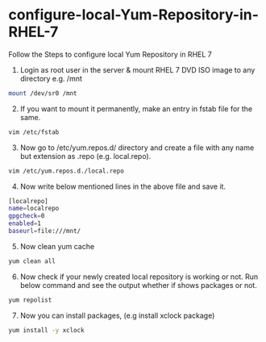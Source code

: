 # configure-local-Yum-Repository-in-RHEL-7
Follow the Steps to configure local Yum Repository in RHEL 7

1. Login as root user in the server & mount RHEL 7 DVD ISO image to any directory e.g. /mnt
 ```sh
mount /dev/sr0 /mnt
 ```
2. If you want to mount it permanently, make an entry in fstab file for the same.
 ```sh
vim /etc/fstab
 ```
3. Now go to /etc/yum.repos.d/ directory and create a file with any name but extension as .repo 
(e.g. local.repo).
 ```sh
 vim /etc/yum.repos.d./local.repo
 ```
4. Now write below mentioned lines in the above file and save it.
 ```sh
[localrepo]
name=localrepo
gpgcheck=0
enabled=1
baseurl=file:///mnt/
 ```
5. Now clean yum cache 
 ```sh
yum clean all
 ```
6. Now check if your newly created local repository is working or not. Run below command and see the output whether if shows packages or not.
 ```sh
yum repolist
 ```
7. Now you can install packages, (e.g install xclock package)
 ```sh
 yum install -y xclock
 ```
